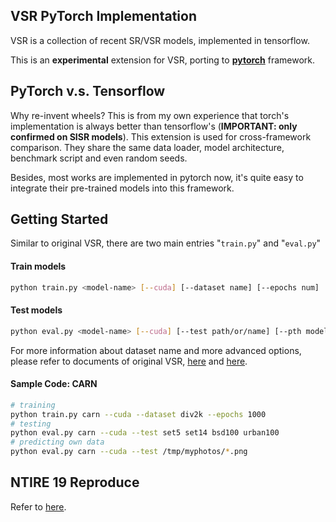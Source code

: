## VSR PyTorch Implementation
VSR is a collection of recent SR/VSR models, implemented in tensorflow.

This is an **experimental** extension for VSR, porting to [**pytorch**](https://pytorch.org) framework.

## PyTorch v.s. Tensorflow
Why re-invent wheels? This is from my own experience that torch's implementation is always better than tensorflow's (**IMPORTANT: only confirmed on SISR models**).
This extension is used for cross-framework comparison. They share the same data loader, model architecture, benchmark script and even random seeds.

Besides, most works are implemented in pytorch now, it's quite easy to integrate their pre-trained models into this framework.

## Getting Started
Similar to original VSR, there are two main entries "`train.py`" and "`eval.py`"

#### Train models
```bash
python train.py <model-name> [--cuda] [--dataset name] [--epochs num]
```

#### Test models
```bash
python eval.py <model-name> [--cuda] [--test path/or/name] [--pth model.pth/path]
```

For more information about dataset name and more advanced options, please refer to documents of original VSR, [here](../Data/README.md) and [here](../Train/README.md).

#### Sample Code: CARN
```bash
# training
python train.py carn --cuda --dataset div2k --epochs 1000
# testing
python eval.py carn --cuda --test set5 set14 bsd100 urban100
# predicting own data
python eval.py carn --cuda --test /tmp/myphotos/*.png
```


## NTIRE 19 Reproduce
Refer to [here](../Docs/README_NTIRE19.md).